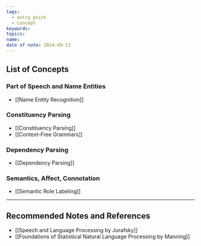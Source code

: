 ```yaml
---
tags:
  - entry_point
  - concept
keywords: 
topics: 
name: 
date of note: 2024-09-13
---
```


## List of Concepts


### Part of Speech and Name Entities


- [[Name Entity Recognition]]


### Constituency Parsing

- [[Constituency Parsing]]
- [[Context-Free Grammars]]


### Dependency Parsing

- [[Dependency Parsing]]


### Semantics, Affect, Connotation

- [[Semantic Role Labeling]]






-----------
##  Recommended Notes and References

- [[Speech and Language Processing by Jurafsky]]
- [[Foundations of Statistical Natural Language Processing by Manning]]
